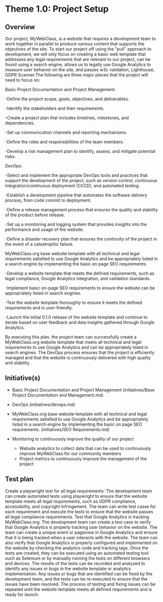 # Theme 1.0: Project Setup
## Overview
Our project, MyWebClass, is a website that requires a development team to work together in parallel to produce various content that supports the objectives of the site. To start our project off using the "pull" approach to development, we will only focus on creating a basic web template that addresses any legal requirements that are relevant to our project, can be found using a search engine, allows us to legally use Google Analytics to measure user behavior on the site, and passes w3c validation, Lighthouse, GDPR Scanner.The following are three major pieces that the project will need to focus on:


Basic Project Documentation and Project Management:

-Define the project scope, goals, objectives, and deliverables.

-Identify the stakeholders and their requirements.

-Create a project plan that includes timelines, milestones, and dependencies.

-Set up communication channels and reporting mechanisms.

-Define the roles and responsibilities of the team members.

-Develop a risk management plan to identify, assess, and mitigate potential risks.


DevOps:

-Select and implement the appropriate DevOps tools and practices that support the development of the project, such as version control, continuous integration/continuous deployment (CI/CD), and automated testing.

-Establish a development pipeline that automates the software delivery process, from code commit to deployment.

-Define a release management process that ensures the quality and stability of the product before release.

-Set up a monitoring and logging system that provides insights into the performance and usage of the website.

-Define a disaster recovery plan that ensures the continuity of the project in the event of a catastrophic failure.



MyWebClass.org base website template with all technical and legal requirements satisfied to use Google Analytics and be appropriately listed in a search engine by implementing the basic on page SEO requirements.

-Develop a website template that meets the defined requirements, such as legal compliance, Google Analytics integration, and validation standards.

-Implement basic on-page SEO requirements to ensure the website can be appropriately listed in search engines.

-Test the website template thoroughly to ensure it meets the defined requirements and is user-friendly.

-Launch the initial 0.1.0 release of the website template and continue to iterate based on user feedback and data insights gathered through Google Analytics.


By executing this plan, the project team can successfully create a MyWebClass.org website template that meets all technical and legal requirements to use Google Analytics and can be appropriately listed in search engines. The DevOps process ensures that the project is efficiently managed and that the website is continuously delivered with high quality and stability.

## Initiative(s)
*  Basic Project Documentation and Project Management (initiatives/Base Project Documentation and Management.md)
* DevOps (initiatives/devops.md)
* MyWebClass.org base website template with all technical and legal requirements satisfied to use Google Analytics and be appropriately listed in a search engine by implementing the basic on page SEO requirements. (initiatives/SEO Requirements.md)

* Monitoring to continuously improve the quality of our project
  * Website analytics to collect data that can be used to continuously improve MyWebClass for our community members
  * Project metrics to continuously improve the management of the project

## Test plan
Create a playwright test for all legal requirements:
The development team can create automated tests using playwright to ensure that the website template meets all legal requirements, such as GDPR compliance, accessibility, and copyright infringement.
The team can write test cases for each requirement and execute the tests to ensure that the website passes all legal compliance requirements.
Test that Google Analytics is tracking MyWebClass.org:
The development team can create a test case to verify that Google Analytics is properly tracking user behavior on the website.
The team can create a unique event or pageview in Google Analytics and ensure that it is being tracked when a user interacts with the website.
The team can also verify that Google Analytics is properly configured and implemented on the website by checking the analytics code and tracking tags.
Once the tests are created, they can be executed using an automated testing tool such as Selenium or by manually running the tests on different browsers and devices. The results of the tests can be recorded and analyzed to identify any issues or bugs in the website template or analytics implementation. Any issues or bugs that are identified can be fixed by the development team, and the tests can be re-executed to ensure that the issues have been resolved. The process of testing and fixing issues can be repeated until the website template meets all defined requirements and is ready for launch.
